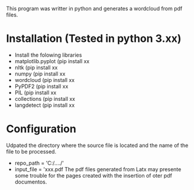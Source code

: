 This program was writter in python and generates a wordcloud from pdf files.
# Installation (Tested in python 3.xx)
* Install the folowing libraries
* matplotlib.pyplot (pip install xx
* nltk (pip install xx
* numpy (pip install xx
* wordcloud (pip install xx
* PyPDF2 (pip install xx
* PIL (pip install xx
* collections (pip install xx 
* langdetect (pip install xx

# Configuration
Udpated the directory where the source file is located and the name of the file to be processed.
* repo_path = 'C:/..../'
* input_file = 'xxx.pdf
The pdf files generated from Latx may presente some trouble for the pages created with the insertion of oter pdf documentos.

